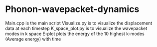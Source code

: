 # Phonon-wavepacket-dynamics

Main.cpp is the main script
Visualize.py is to visualize the displacement data at each timestep
K_space_plot.py is to visualize the wavepacket modes in k space
E-plot plots the energy of the 10 highest k-modes (Average energy) with time
